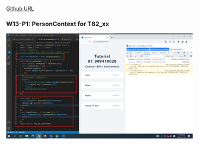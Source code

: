 [Github URL](https://github.com/a88019401/1111-wp1-DEMO-909410028.git)
### W13-P1: PersonContext for T82_xx



![](w13-p1.png)